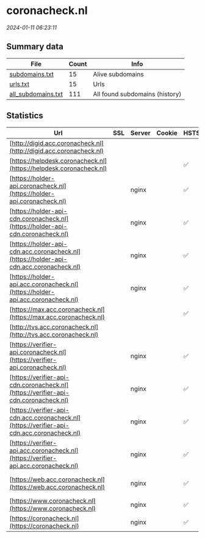 # coronacheck.nl
*2024-01-11 06:23:11*
## Summary data
| File       | Count | Info |
|------------|-------|------|
|[subdomains.txt](/data/coronacheck.nl/subdomains.txt)|15|Alive subdomains|
|[urls.txt](/data/coronacheck.nl/urls.txt)|15|Urls|
|[all_subdomains.txt](/data/coronacheck.nl/all_subdomains.txt)|111|All found subdomains (history)|
## Statistics
| Url | SSL | Server | Cookie | HSTS | CSP | XFO | XXP | RP | Tech |Title |
|------------|-------|------|------|------|------|------|------|------|------|------|
|[http://digid.acc.coronacheck.nl](http://digid.acc.coronacheck.nl)| || | | | | |:white_check_mark: |||
|[https://helpdesk.coronacheck.nl](https://helpdesk.coronacheck.nl)| || |:white_check_mark: | |:white_check_mark: |:white_check_mark: |:white_check_mark: |HSTS||
|[https://holder-api.coronacheck.nl](https://holder-api.coronacheck.nl)| |nginx| |:white_check_mark: |:white_check_mark: |:white_check_mark: |:white_check_mark: |HSTS Nginx||
|[https://holder-api-cdn.coronacheck.nl](https://holder-api-cdn.coronacheck.nl)| |nginx| |:white_check_mark: |:white_check_mark: |:white_check_mark: |:white_check_mark: |HSTS Nginx||
|[https://holder-api-cdn.acc.coronacheck.nl](https://holder-api-cdn.acc.coronacheck.nl)| |nginx| |:white_check_mark: |:white_check_mark: | |:white_check_mark: |HSTS Nginx||
|[https://holder-api.acc.coronacheck.nl](https://holder-api.acc.coronacheck.nl)| |nginx| |:white_check_mark: |:white_check_mark: | |:white_check_mark: |HSTS Nginx||
|[https://max.acc.coronacheck.nl](https://max.acc.coronacheck.nl)| || |:white_check_mark: |:warning: |:white_check_mark: | |:white_check_mark: |Basic HSTS|401 Unauthorized|
|[http://tvs.acc.coronacheck.nl](http://tvs.acc.coronacheck.nl)| || | | | | |:white_check_mark: |||
|[https://verifier-api.coronacheck.nl](https://verifier-api.coronacheck.nl)| |nginx| |:white_check_mark: |:white_check_mark: |:white_check_mark: |:white_check_mark: |HSTS Nginx||
|[https://verifier-api-cdn.coronacheck.nl](https://verifier-api-cdn.coronacheck.nl)| |nginx| |:white_check_mark: |:white_check_mark: |:white_check_mark: |:white_check_mark: |HSTS Nginx||
|[https://verifier-api-cdn.acc.coronacheck.nl](https://verifier-api-cdn.acc.coronacheck.nl)| |nginx| |:white_check_mark: |:white_check_mark: | |:white_check_mark: |HSTS Nginx||
|[https://verifier-api.acc.coronacheck.nl](https://verifier-api.acc.coronacheck.nl)| |nginx| |:white_check_mark: |:white_check_mark: |:white_check_mark: |:white_check_mark: |HSTS Nginx||
|[https://web.acc.coronacheck.nl](https://web.acc.coronacheck.nl)| |nginx| |:white_check_mark: |:warning: |:white_check_mark: | |:white_check_mark: |Basic HSTS Nginx|401 Unauthorized|
|[https://www.coronacheck.nl](https://www.coronacheck.nl)| |nginx| |:white_check_mark: |:warning: |:white_check_mark: |:white_check_mark: |:white_check_mark: |HSTS Nginx|302 Found|
|[https://coronacheck.nl](https://coronacheck.nl)| |nginx| |:white_check_mark: |:warning: |:white_check_mark: |:white_check_mark: |:white_check_mark: |HSTS Nginx|302 Found|